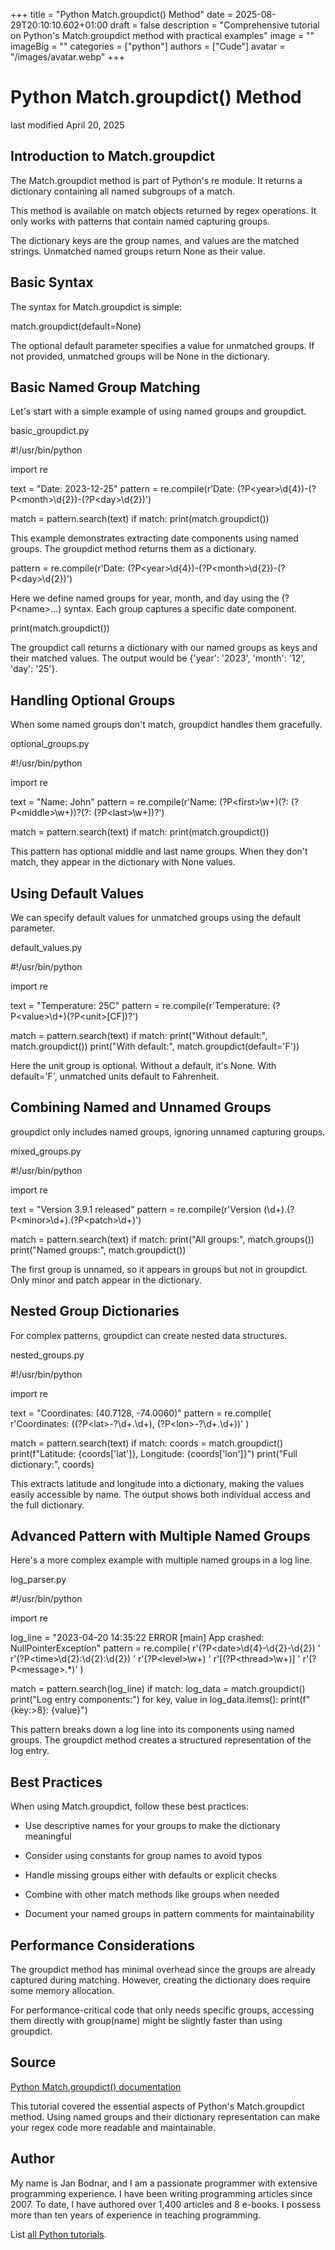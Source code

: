 +++
title = "Python Match.groupdict() Method"
date = 2025-08-29T20:10:10.602+01:00
draft = false
description = "Comprehensive tutorial on Python's Match.groupdict method with practical examples"
image = ""
imageBig = ""
categories = ["python"]
authors = ["Cude"]
avatar = "/images/avatar.webp"
+++

# Python Match.groupdict() Method

last modified April 20, 2025

## Introduction to Match.groupdict

The Match.groupdict method is part of Python's re module.
It returns a dictionary containing all named subgroups of a match.

This method is available on match objects returned by regex operations.
It only works with patterns that contain named capturing groups.

The dictionary keys are the group names, and values are the matched strings.
Unmatched named groups return None as their value.

## Basic Syntax

The syntax for Match.groupdict is simple:

match.groupdict(default=None)

The optional default parameter specifies a value for unmatched groups.
If not provided, unmatched groups will be None in the dictionary.

## Basic Named Group Matching

Let's start with a simple example of using named groups and groupdict.

basic_groupdict.py
  

#!/usr/bin/python

import re

text = "Date: 2023-12-25"
pattern = re.compile(r'Date: (?P&lt;year&gt;\d{4})-(?P&lt;month&gt;\d{2})-(?P&lt;day&gt;\d{2})')

match = pattern.search(text)
if match:
    print(match.groupdict())

This example demonstrates extracting date components using named groups.
The groupdict method returns them as a dictionary.

pattern = re.compile(r'Date: (?P&lt;year&gt;\d{4})-(?P&lt;month&gt;\d{2})-(?P&lt;day&gt;\d{2})')

Here we define named groups for year, month, and day using the (?P&lt;name&gt;...)
syntax. Each group captures a specific date component.

print(match.groupdict())

The groupdict call returns a dictionary with our named groups as keys
and their matched values. The output would be {'year': '2023', 'month': '12', 'day': '25'}.

## Handling Optional Groups

When some named groups don't match, groupdict handles them gracefully.

optional_groups.py
  

#!/usr/bin/python

import re

text = "Name: John"
pattern = re.compile(r'Name: (?P&lt;first&gt;\w+)(?: (?P&lt;middle&gt;\w+))?(?: (?P&lt;last&gt;\w+))?')

match = pattern.search(text)
if match:
    print(match.groupdict())

This pattern has optional middle and last name groups. When they don't match,
they appear in the dictionary with None values.

## Using Default Values

We can specify default values for unmatched groups using the default parameter.

default_values.py
  

#!/usr/bin/python

import re

text = "Temperature: 25C"
pattern = re.compile(r'Temperature: (?P&lt;value&gt;\d+)(?P&lt;unit&gt;[CF])?')

match = pattern.search(text)
if match:
    print("Without default:", match.groupdict())
    print("With default:", match.groupdict(default='F'))

Here the unit group is optional. Without a default, it's None.
With default='F', unmatched units default to Fahrenheit.

## Combining Named and Unnamed Groups

groupdict only includes named groups, ignoring unnamed capturing groups.

mixed_groups.py
  

#!/usr/bin/python

import re

text = "Version 3.9.1 released"
pattern = re.compile(r'Version (\d+)\.(?P&lt;minor&gt;\d+)\.(?P&lt;patch&gt;\d+)')

match = pattern.search(text)
if match:
    print("All groups:", match.groups())
    print("Named groups:", match.groupdict())

The first group is unnamed, so it appears in groups but not
in groupdict. Only minor and patch appear in the dictionary.

## Nested Group Dictionaries

For complex patterns, groupdict can create nested data structures.

nested_groups.py
  

#!/usr/bin/python

import re

text = "Coordinates: (40.7128, -74.0060)"
pattern = re.compile(
    r'Coordinates: \((?P&lt;lat&gt;-?\d+\.\d+), (?P&lt;lon&gt;-?\d+\.\d+)\)'
)

match = pattern.search(text)
if match:
    coords = match.groupdict()
    print(f"Latitude: {coords['lat']}, Longitude: {coords['lon']}")
    print("Full dictionary:", coords)

This extracts latitude and longitude into a dictionary, making the values
easily accessible by name. The output shows both individual access and
the full dictionary.

## Advanced Pattern with Multiple Named Groups

Here's a more complex example with multiple named groups in a log line.

log_parser.py
  

#!/usr/bin/python

import re

log_line = "2023-04-20 14:35:22 ERROR [main] App crashed: NullPointerException"
pattern = re.compile(
    r'(?P&lt;date&gt;\d{4}-\d{2}-\d{2}) '
    r'(?P&lt;time&gt;\d{2}:\d{2}:\d{2}) '
    r'(?P&lt;level&gt;\w+) '
    r'\[(?P&lt;thread&gt;\w+)\] '
    r'(?P&lt;message&gt;.*)'
)

match = pattern.search(log_line)
if match:
    log_data = match.groupdict()
    print("Log entry components:")
    for key, value in log_data.items():
        print(f"{key:&gt;8}: {value}")

This pattern breaks down a log line into its components using named groups.
The groupdict method creates a structured representation of the log entry.

## Best Practices

When using Match.groupdict, follow these best practices:

- Use descriptive names for your groups to make the dictionary meaningful

- Consider using constants for group names to avoid typos

- Handle missing groups either with defaults or explicit checks

- Combine with other match methods like groups when needed

- Document your named groups in pattern comments for maintainability

## Performance Considerations

The groupdict method has minimal overhead since the groups are
already captured during matching. However, creating the dictionary does
require some memory allocation.

For performance-critical code that only needs specific groups, accessing
them directly with group(name) might be slightly faster than
using groupdict.

## Source

[Python Match.groupdict() documentation](https://docs.python.org/3/library/re.html#re.Match.groupdict)

This tutorial covered the essential aspects of Python's Match.groupdict
method. Using named groups and their dictionary representation can make
your regex code more readable and maintainable.

## Author

My name is Jan Bodnar, and I am a passionate programmer with extensive
programming experience. I have been writing programming articles since 2007.
To date, I have authored over 1,400 articles and 8 e-books. I possess more
than ten years of experience in teaching programming.

List [all Python tutorials](/python/).